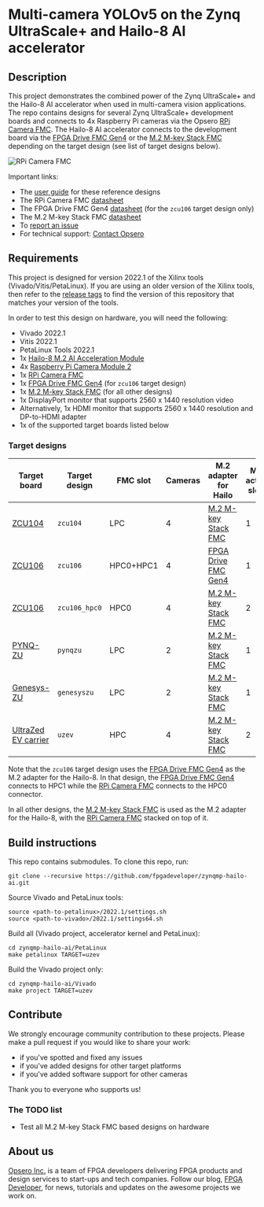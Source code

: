 # Multi-camera YOLOv5 on the Zynq UltraScale+ and Hailo-8 AI accelerator

## Description

This project demonstrates the combined power of the Zynq UltraScale+ and the Hailo-8 AI accelerator
when used in multi-camera vision applications. The repo contains designs for several Zynq UltraScale+
development boards and connects to 4x Raspberry Pi cameras via the Opsero [RPi Camera FMC][3]. 
The Hailo-8 AI accelerator connects to the development board via the [FPGA Drive FMC Gen4][1]
or the [M.2 M-key Stack FMC][2] depending on the target design (see list of target designs below).

![RPi Camera FMC](https://www.fpgadeveloper.com/camera-fmc-connecting-mipi-cameras-to-fpgas/images/rpi-camera-fmc-pynq-zu-1.jpg "RPi Camera FMC")

Important links:
* The [user guide](https://hailo.camerafmc.com) for these reference designs
* The RPi Camera FMC [datasheet][3]
* The FPGA Drive FMC Gen4 [datasheet][1] (for the `zcu106` target design only)
* The M.2 M-key Stack FMC [datasheet][2]
* To [report an issue](https://github.com/fpgadeveloper/zynqmp-hailo-ai/issues)
* For technical support: [Contact Opsero](https://opsero.com/contact-us)

## Requirements

This project is designed for version 2022.1 of the Xilinx tools (Vivado/Vitis/PetaLinux). 
If you are using an older version of the Xilinx tools, then refer to the 
[release tags](https://github.com/fpgadeveloper/zynqmp-hailo-ai/tags "releases")
to find the version of this repository that matches your version of the tools.

In order to test this design on hardware, you will need the following:

* Vivado 2022.1
* Vitis 2022.1
* PetaLinux Tools 2022.1
* 1x [Hailo-8 M.2 AI Acceleration Module](https://hailo.ai/products/ai-accelerators/hailo-8-m2-ai-acceleration-module/)
* 4x [Raspberry Pi Camera Module 2](https://www.raspberrypi.com/products/camera-module-v2/)
* 1x [RPi Camera FMC][3]
* 1x [FPGA Drive FMC Gen4][1] (for `zcu106` target design)
* 1x [M.2 M-key Stack FMC][2] (for all other designs)
* 1x DisplayPort monitor that supports 2560 x 1440 resolution video
* Alternatively, 1x HDMI monitor that supports 2560 x 1440 resolution and DP-to-HDMI adapter
* 1x of the supported target boards listed below

### Target designs

| Target board             | Target design | FMC slot | Cameras | M.2 adapter for Hailo | M.2 active slots |
|--------------------------|---------------|----------|---------|-------------|------------------|
| [ZCU104][4]              | `zcu104`      | LPC       | 4 | [M.2 M-key Stack FMC][2] | 1 |
| [ZCU106][5]              | `zcu106`      | HPC0+HPC1 | 4 | [FPGA Drive FMC Gen4][1] | 1 |
| [ZCU106][5]              | `zcu106_hpc0` | HPC0      | 4 | [M.2 M-key Stack FMC][2] | 2 |
| [PYNQ-ZU][6]             | `pynqzu`      | LPC       | 2 | [M.2 M-key Stack FMC][2] | 1 |
| [Genesys-ZU][7]          | `genesyszu`   | LPC       | 2 | [M.2 M-key Stack FMC][2] | 1 |
| [UltraZed EV carrier][8] | `uzev`        | HPC       | 4 | [M.2 M-key Stack FMC][2] | 2 |

Note that the `zcu106` target design uses the [FPGA Drive FMC Gen4][1] as the M.2 adapter for the Hailo-8.
In that design, the [FPGA Drive FMC Gen4][1] connects to HPC1 while the [RPi Camera FMC][3] connects
to the HPC0 connector.

In all other designs, the [M.2 M-key Stack FMC][2] is used as the M.2 adapter for the Hailo-8, with the
[RPi Camera FMC][3] stacked on top of it.

## Build instructions

This repo contains submodules. To clone this repo, run:
```
git clone --recursive https://github.com/fpgadeveloper/zynqmp-hailo-ai.git
```

Source Vivado and PetaLinux tools:

```
source <path-to-petalinux>/2022.1/settings.sh
source <path-to-vivado>/2022.1/settings64.sh
```

Build all (Vivado project, accelerator kernel and PetaLinux):

```
cd zynqmp-hailo-ai/PetaLinux
make petalinux TARGET=uzev
```

Build the Vivado project only:

```
cd zynqmp-hailo-ai/Vivado
make project TARGET=uzev
```

## Contribute

We strongly encourage community contribution to these projects. Please make a pull request if you
would like to share your work:
* if you've spotted and fixed any issues
* if you've added designs for other target platforms
* if you've added software support for other cameras

Thank you to everyone who supports us!

### The TODO list

* Test all M.2 M-key Stack FMC based designs on hardware

## About us

[Opsero Inc.](https://opsero.com "Opsero Inc.") is a team of FPGA developers delivering FPGA products and 
design services to start-ups and tech companies. Follow our blog, 
[FPGA Developer](https://www.fpgadeveloper.com "FPGA Developer"), for news, tutorials and
updates on the awesome projects we work on.

[1]: https://www.fpgadrive.com/docs/fpga-drive-fmc-gen4/overview/
[2]: https://www.fpgadrive.com/docs/m2-mkey-stack-fmc/overview/
[3]: https://camerafmc.com/docs/rpi-camera-fmc/overview/
[4]: https://www.xilinx.com/zcu104
[5]: https://www.xilinx.com/zcu106
[6]: https://www.tulembedded.com/FPGA/ProductsPYNQ-ZU.html
[7]: https://digilent.com/shop/genesys-zu-zynq-ultrascale-mpsoc-development-board/
[8]: https://www.xilinx.com/products/boards-and-kits/1-y3n9v1.html

